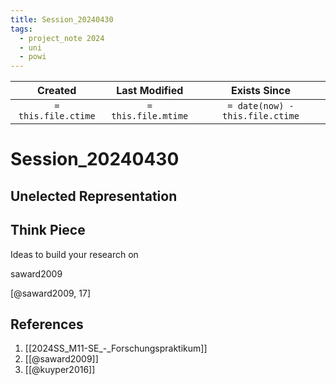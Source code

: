 ```yaml
---
title: Session_20240430
tags:
  - project_note 2024
  - uni
  - powi
---
```

|       Created       |    Last Modified    |          Exists Since           |
| :-----------------: | :-----------------: | :-----------------------------: |
| `= this.file.ctime` | `= this.file.mtime` | `= date(now) - this.file.ctime` |

# Session_20240430

## Unelected Representation

## Think Piece

Ideas to build your research on

saward2009

[@saward2009, 17]

## References
1. [[2024SS_M11-SE_-_Forschungspraktikum]]
2. [[@saward2009]]
3. [[@kuyper2016]]
